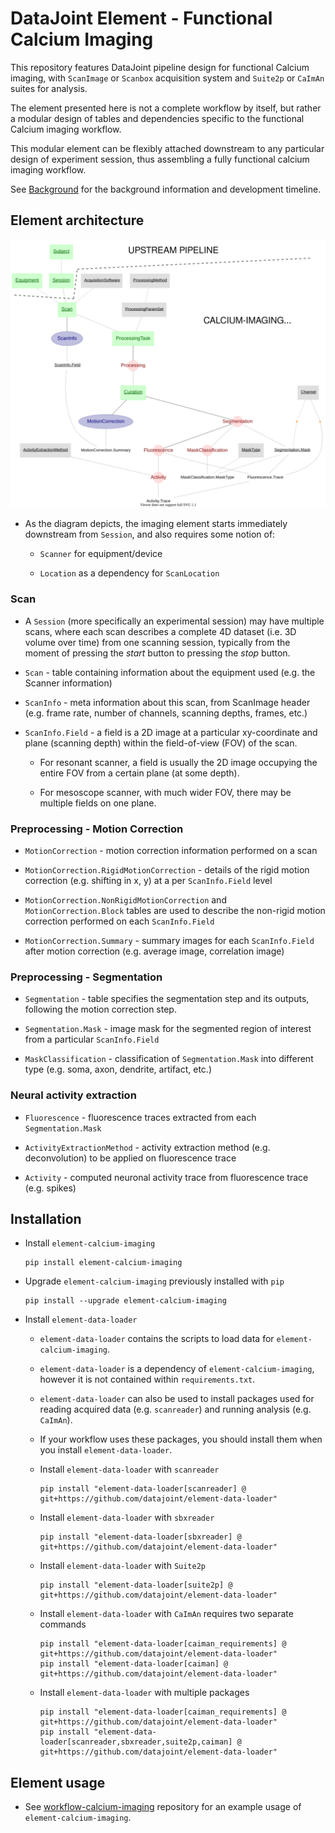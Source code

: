 # DataJoint Element - Functional Calcium Imaging
This repository features DataJoint pipeline design for functional Calcium imaging, 
with `ScanImage` or `Scanbox` acquisition system and `Suite2p` or `CaImAn` suites for analysis. 

The element presented here is not a complete workflow by itself,
 but rather a modular design of tables and dependencies specific to the functional Calcium imaging workflow. 

This modular element can be flexibly attached downstream to 
any particular design of experiment session, thus assembling 
a fully functional calcium imaging workflow.

See [Background](Background.md) for the background information and development timeline.

## Element architecture

![element-calcium-imaging diagram](images/attached_calcium_imaging_element.svg)

+ As the diagram depicts, the imaging element starts immediately downstream from `Session`, and also requires some notion of:

     + `Scanner` for equipment/device

     + `Location` as a dependency for `ScanLocation`

### Scan

+ A `Session` (more specifically an experimental session) may have multiple scans, where each scan describes a complete 4D dataset (i.e. 3D volume over time) from one scanning session, typically from the moment of pressing the *start* button to pressing the *stop* button.

+ `Scan` - table containing information about the equipment used (e.g. the Scanner information)

+ `ScanInfo` - meta information about this scan, from ScanImage header (e.g. frame rate, number of channels, scanning depths, frames, etc.)

+ `ScanInfo.Field` - a field is a 2D image at a particular xy-coordinate and plane (scanning depth) within the field-of-view (FOV) of the scan.

     + For resonant scanner, a field is usually the 2D image occupying the entire FOV from a certain plane (at some depth).

     + For mesoscope scanner, with much wider FOV, there may be multiple fields on one plane. 

### Preprocessing - Motion Correction

+ `MotionCorrection` - motion correction information performed on a scan

+ `MotionCorrection.RigidMotionCorrection` - details of the rigid motion correction (e.g. shifting in x, y) at a per `ScanInfo.Field` level

+ `MotionCorrection.NonRigidMotionCorrection` and `MotionCorrection.Block` tables are used to describe the non-rigid motion correction performed on each `ScanInfo.Field`

+ `MotionCorrection.Summary` - summary images for each `ScanInfo.Field` after motion correction (e.g. average image, correlation image)
    
### Preprocessing - Segmentation

+ `Segmentation` - table specifies the segmentation step and its outputs, following the motion correction step.
 
+ `Segmentation.Mask` - image mask for the segmented region of interest from a particular `ScanInfo.Field`

+ `MaskClassification` - classification of `Segmentation.Mask` into different type (e.g. soma, axon, dendrite, artifact, etc.)

### Neural activity extraction

+ `Fluorescence` - fluorescence traces extracted from each `Segmentation.Mask`

+ `ActivityExtractionMethod` - activity extraction method (e.g. deconvolution) to be applied on fluorescence trace

+ `Activity` - computed neuronal activity trace from fluorescence trace (e.g. spikes)

## Installation

+ Install `element-calcium-imaging`
     ```
     pip install element-calcium-imaging
     ```

+ Upgrade `element-calcium-imaging` previously installed with `pip`
     ```
     pip install --upgrade element-calcium-imaging
     ```

+ Install `element-data-loader`

     + `element-data-loader` contains the scripts to load data for `element-calcium-imaging`.

     + `element-data-loader` is a dependency of `element-calcium-imaging`, however it is not contained within `requirements.txt`.

     + `element-data-loader` can also be used to install packages used for reading acquired data (e.g. `scanreader`) and running analysis (e.g. `CaImAn`).

     + If your workflow uses these packages, you should install them when you install `element-data-loader`.

     + Install `element-data-loader` with `scanreader`
          ```
          pip install "element-data-loader[scanreader] @ git+https://github.com/datajoint/element-data-loader"
          ```

     + Install `element-data-loader` with `sbxreader`
          ```
          pip install "element-data-loader[sbxreader] @ git+https://github.com/datajoint/element-data-loader"
          ```

     + Install `element-data-loader` with `Suite2p`
          ```
          pip install "element-data-loader[suite2p] @ git+https://github.com/datajoint/element-data-loader"
          ```

     + Install `element-data-loader` with `CaImAn` requires two separate commands
          ```
          pip install "element-data-loader[caiman_requirements] @ git+https://github.com/datajoint/element-data-loader"
          pip install "element-data-loader[caiman] @ git+https://github.com/datajoint/element-data-loader"
          ```

     + Install `element-data-loader` with multiple packages
          ```
          pip install "element-data-loader[caiman_requirements] @ git+https://github.com/datajoint/element-data-loader"
          pip install "element-data-loader[scanreader,sbxreader,suite2p,caiman] @ git+https://github.com/datajoint/element-data-loader"
          ```

## Element usage

+ See [workflow-calcium-imaging](https://github.com/datajoint/workflow-calcium-imaging) 
repository for an example usage of `element-calcium-imaging`.


    